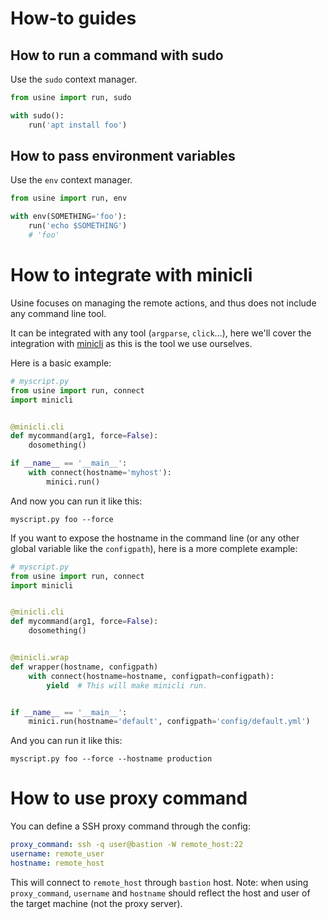 # How-to guides

## How to run a command with sudo

Use the `sudo` context manager.

```python
from usine import run, sudo

with sudo():
    run('apt install foo')
```


## How to pass environment variables

Use the `env` context manager.

```python
from usine import run, env

with env(SOMETHING='foo'):
    run('echo $SOMETHING')
    # 'foo'
```

# How to integrate with minicli

Usine focuses on managing the remote actions, and thus does not include any
command line tool.

It can be integrated with any tool (`argparse`, `click`…), here we'll cover
the integration with [minicli](http://minicli.readthedocs.io/en/latest/) as this
is the tool we use ourselves.

Here is a basic example:

```python
# myscript.py
from usine import run, connect
import minicli


@minicli.cli
def mycommand(arg1, force=False):
    dosomething()

if __name__ == '__main__':
    with connect(hostname='myhost'):
        minici.run()
```

And now you can run it like this:

    myscript.py foo --force

If you want to expose the hostname in the command line (or any other global
variable like the `configpath`), here is a more complete example:


```python
# myscript.py
from usine import run, connect
import minicli


@minicli.cli
def mycommand(arg1, force=False):
    dosomething()


@minicli.wrap
def wrapper(hostname, configpath)
    with connect(hostname=hostname, configpath=configpath):
        yield  # This will make minicli run.


if __name__ == '__main__':
    minici.run(hostname='default', configpath='config/default.yml')
```

And you can run it like this:

    myscript.py foo --force --hostname production


# How to use proxy command

You can define a SSH proxy command through the config:

```yml
proxy_command: ssh -q user@bastion -W remote_host:22
username: remote_user
hostname: remote_host
```

This will connect to `remote_host` through `bastion` host.
Note: when using `proxy_command`, `username` and `hostname` should reflect the
host and user of the target machine (not the proxy server).
